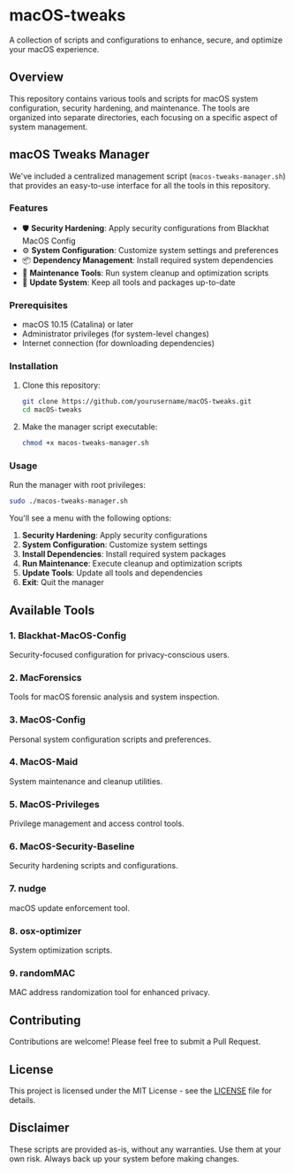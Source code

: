 # macOS-tweaks

A collection of scripts and configurations to enhance, secure, and optimize your macOS experience.

## Overview

This repository contains various tools and scripts for macOS system configuration, security hardening, and maintenance. The tools are organized into separate directories, each focusing on a specific aspect of system management.

## macOS Tweaks Manager

We've included a centralized management script (`macos-tweaks-manager.sh`) that provides an easy-to-use interface for all the tools in this repository.

### Features

- 🛡️ **Security Hardening**: Apply security configurations from Blackhat MacOS Config
- ⚙️ **System Configuration**: Customize system settings and preferences
- 📦 **Dependency Management**: Install required system dependencies
- 🧹 **Maintenance Tools**: Run system cleanup and optimization scripts
- 🔄 **Update System**: Keep all tools and packages up-to-date

### Prerequisites

- macOS 10.15 (Catalina) or later
- Administrator privileges (for system-level changes)
- Internet connection (for downloading dependencies)

### Installation

1. Clone this repository:
   ```bash
   git clone https://github.com/yourusername/macOS-tweaks.git
   cd macOS-tweaks
   ```

2. Make the manager script executable:
   ```bash
   chmod +x macos-tweaks-manager.sh
   ```

### Usage

Run the manager with root privileges:

```bash
sudo ./macos-tweaks-manager.sh
```

You'll see a menu with the following options:

1. **Security Hardening**: Apply security configurations
2. **System Configuration**: Customize system settings
3. **Install Dependencies**: Install required system packages
4. **Run Maintenance**: Execute cleanup and optimization scripts
5. **Update Tools**: Update all tools and dependencies
6. **Exit**: Quit the manager

## Available Tools

### 1. Blackhat-MacOS-Config
Security-focused configuration for privacy-conscious users.

### 2. MacForensics
Tools for macOS forensic analysis and system inspection.

### 3. MacOS-Config
Personal system configuration scripts and preferences.

### 4. MacOS-Maid
System maintenance and cleanup utilities.

### 5. MacOS-Privileges
Privilege management and access control tools.

### 6. MacOS-Security-Baseline
Security hardening scripts and configurations.

### 7. nudge
macOS update enforcement tool.

### 8. osx-optimizer
System optimization scripts.

### 9. randomMAC
MAC address randomization tool for enhanced privacy.

## Contributing

Contributions are welcome! Please feel free to submit a Pull Request.

## License

This project is licensed under the MIT License - see the [LICENSE](LICENSE) file for details.

## Disclaimer

These scripts are provided as-is, without any warranties. Use them at your own risk. Always back up your system before making changes.
